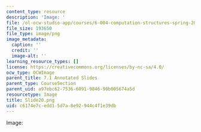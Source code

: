 ```yaml
---
content_type: resource
description: 'Image: '
file: /ol-ocw-studio-app/courses/6-004-computation-structures-spring-2017/c6174e7cedd15d7a8e92944c4f1e39db_Slide20.png
file_size: 193650
file_type: image/png
image_metadata:
  caption: ''
  credit: ''
  image-alt: ''
learning_resource_types: []
license: https://creativecommons.org/licenses/by-nc-sa/4.0/
ocw_type: OCWImage
parent_title: 7.1 Annotated Slides
parent_type: CourseSection
parent_uid: a97ebc62-7536-6091-9846-90b005674a5d
resourcetype: Image
title: Slide20.png
uid: c6174e7c-edd1-5d7a-8e92-944c4f1e39db
---
```

Image: 